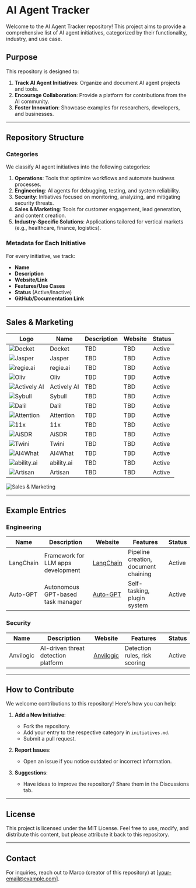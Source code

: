 # AI Agent Tracker

Welcome to the AI Agent Tracker repository! This project aims to provide a comprehensive list of AI agent initiatives, categorized by their functionality, industry, and use case.

## Purpose
This repository is designed to:

1. **Track AI Agent Initiatives**: Organize and document AI agent projects and tools.
2. **Encourage Collaboration**: Provide a platform for contributions from the AI community.
3. **Foster Innovation**: Showcase examples for researchers, developers, and businesses.

---

## Repository Structure

### Categories
We classify AI agent initiatives into the following categories:

1. **Operations**: Tools that optimize workflows and automate business processes.
2. **Engineering**: AI agents for debugging, testing, and system reliability.
3. **Security**: Initiatives focused on monitoring, analyzing, and mitigating security threats.
4. **Sales & Marketing**: Tools for customer engagement, lead generation, and content creation.
5. **Industry-Specific Solutions**: Applications tailored for vertical markets (e.g., healthcare, finance, logistics).

### Metadata for Each Initiative
For every initiative, we track:

- **Name**
- **Description**
- **Website/Link**
- **Features/Use Cases**
- **Status** (Active/Inactive)
- **GitHub/Documentation Link**

---

## Sales & Marketing
| **Logo**       | **Name**      | **Description** | **Website**           | **Status** |
|----------------|---------------|-----------------|-----------------------|------------|
| ![Docket](https://via.placeholder.com/50) | Docket        | TBD             | TBD                   | Active     |
| ![Jasper](https://via.placeholder.com/50) | Jasper        | TBD             | TBD                   | Active     |
| ![regie.ai](https://via.placeholder.com/50) | regie.ai      | TBD             | TBD                   | Active     |
| ![Oliv](https://via.placeholder.com/50) | Oliv          | TBD             | TBD                   | Active     |
| ![Actively AI](https://via.placeholder.com/50) | Actively AI   | TBD             | TBD                   | Active     |
| ![Sybull](https://via.placeholder.com/50) | Sybull        | TBD             | TBD                   | Active     |
| ![Dalil](https://via.placeholder.com/50) | Dalil         | TBD             | TBD                   | Active     |
| ![Attention](https://via.placeholder.com/50) | Attention     | TBD             | TBD                   | Active     |
| ![11x](https://via.placeholder.com/50) | 11x           | TBD             | TBD                   | Active     |
| ![AiSDR](https://via.placeholder.com/50) | AiSDR         | TBD             | TBD                   | Active     |
| ![Twini](https://via.placeholder.com/50) | Twini         | TBD             | TBD                   | Active     |
| ![AI4What](https://via.placeholder.com/50) | AI4What       | TBD             | TBD                   | Active     |
| ![ability.ai](https://via.placeholder.com/50) | ability.ai    | TBD             | TBD                   | Active     |
| ![Artisan](https://via.placeholder.com/50) | Artisan       | TBD             | TBD                   | Active     |

![Sales & Marketing](https://via.placeholder.com/800x400.png?text=Sales+%26+Marketing+AI+Tools)

---

## Example Entries

### Engineering
| **Name**        | **Description**                       | **Website**            | **Features**                          | **Status** |
|------------------|---------------------------------------|------------------------|---------------------------------------|------------|
| LangChain       | Framework for LLM apps development    | [LangChain](https://www.langchain.com) | Pipeline creation, document chaining | Active     |
| Auto-GPT        | Autonomous GPT-based task manager     | [Auto-GPT](https://github.com/Significant-Gravitas/Auto-GPT) | Self-tasking, plugin system          | Active     |

### Security
| **Name**        | **Description**                       | **Website**            | **Features**                          | **Status** |
|------------------|---------------------------------------|------------------------|---------------------------------------|------------|
| Anvilogic       | AI-driven threat detection platform   | [Anvilogic](https://anvilogic.com)   | Detection rules, risk scoring        | Active     |

---

## How to Contribute

We welcome contributions to this repository! Here's how you can help:

1. **Add a New Initiative**:
   - Fork the repository.
   - Add your entry to the respective category in `initiatives.md`.
   - Submit a pull request.

2. **Report Issues**:
   - Open an issue if you notice outdated or incorrect information.

3. **Suggestions**:
   - Have ideas to improve the repository? Share them in the Discussions tab.

---

## License

This project is licensed under the MIT License. Feel free to use, modify, and distribute this content, but please attribute it back to this repository.

---

## Contact

For inquiries, reach out to Marco (creator of this repository) at [your-email@example.com].
